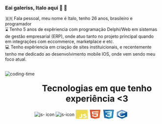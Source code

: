 ### Eai galeriss, Italo aqui   👋

🇧🇷 Fala pessoal, meu nome é Italo, tenho 26 anos, brasileiro e programador <br>
⌛️ Tenho 5 anos de expêriencia com programação  Delphi/Web em sistemas de gestão empresarial (ERP), onde atuo tanto no projeto principal quando em integrações com eccommerce, marketplace e etc. <br>
💻 Tenho expêriencia em criação de sites instituicionais, e recentemente tenho me dedicado ao desenvolvimento mobile IOS, onde vem sendo meu foco atual.<br>


 <div style="display: inline_block"><br>
    <img align="left" height="250" alt="coding-time" src="code.gif">
    <h1 align="center">Tecnologias em que tenho experiência <3</h1>
     <img align="center" height="30" width="40" alt="js- 
icon"src="https://camo.githubusercontent.com/6c6be30e4905a1b519c59c6d211eab52dff75e7bdbadc43c65ed2f2c7b2cde0b/68747470733a2f2f63646e2e6a7364656c6976722e6e65742f67682f64657669636f6e732f64657669636f6e2f69636f6e732f78636f64652f78636f64652d6f726967696e616c2e737667">
    <img align="center" height="30" width="40" alt="js-icon"  src="https://raw.githubusercontent.com/jmnote/z-icons/master/svg/php.svg">
    <img align="center" height="30" width="40" alt="js-icon"  src="https://raw.githubusercontent.com/devicons/devicon/master/icons/javascript/javascript-plain.svg">
    <img align="center" height="30" width="40" alt="html-icon" src="https://raw.githubusercontent.com/devicons/devicon/master/icons/html5/html5-original.svg">
    <img align="center" height="30" width="40" alt="css-icon" src="https://raw.githubusercontent.com/devicons/devicon/master/icons/css3/css3-original.svg">
    <img align="center" height="30" width="40" alt="c-icon" src="https://raw.githubusercontent.com/devicons/devicon/master/icons/c/c-original.svg">
</div>

